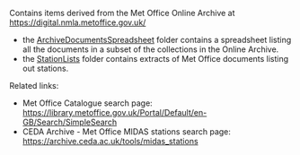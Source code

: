 Contains items derived from the Met Office Online Archive at https://digital.nmla.metoffice.gov.uk/


* the [ArchiveDocumentsSpreadsheet](ArchiveDocumentsSpreadsheet) folder contains a spreadsheet listing all the documents in a subset of the collections in the Online Archive.
* the [StationLists](StationLists) folder contains extracts of Met Office documents listing out stations.


Related links:

* Met Office Catalogue search page: https://library.metoffice.gov.uk/Portal/Default/en-GB/Search/SimpleSearch
* CEDA Archive - Met Office MIDAS stations search page: https://archive.ceda.ac.uk/tools/midas_stations